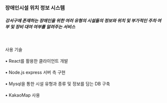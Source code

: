  <h3> 장애인시설 위치 정보 시스템</h3>
 <h5>강서구에 존재하는 장애인을 위한 여러 유형의 시설들의 정보와 위치 및 부가적인 주차 여부 및 장비 대여 여부를 알려주는 서비스</h5>
</br><p>사용 기술</br></br>
• React를 활용한 클라이언트 개발 </br></br>
• Node.js express 서버 측 구현 </br></br>
• Mysql을 통한 시설 유형과 종류 및 정보를 담는 DB 구축 </br></br>
• KakaoMap 사용 </br></br>
</p>
